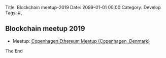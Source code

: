 Title: Blockchain meetup-2019
Date: 2099-01-01 00:00
Category: Develop
Tags: #, 

## Blockchain meetup 2019

* Meetup: [Copenhagen Ethereum Meetup (Copenhagen, Denmark)](https://www.meetup.com/Copenhagen-Ethereum-Meetup/)



The End